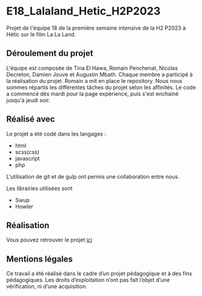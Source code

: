 # E18_Lalaland_Hetic_H2P2023
Projet de l'équipe 18 de la première semaine intensive de la H2 P2023 à Hétic sur le film La La Land.

Déroulement du projet
--------------
L'équipe est composée de Tina El Hawa, Romain Penchenat, Nicolas Decreton, Damien Jouve et Augustin Mbath.
Chaque membre a participé à la réalisation du projet. Romain a mit en place le repository.
Nous nous sommes répartis les différentes tâches du projet selon les affinités.
Le code a commencé dès mardi pour la page expérience, puis s'est enchainé jusqu'à jeudi soir.

Réalisé avec
-----------------
Le projet a été codé dans les langages :
* html 
* scss(css)
* javascript
* php

L'utilisation de git et de gulp ont permis une collaboration entre nous.

Les librairies utilisées sont 
* Swup
* Howler

Réalisation
-----------
Vous pouvez retrouver le projet [ici](https://lalaland.romainpenchenat.com)

Mentions légales
----------------
Ce travail a été réalisé dans le cadre d’un projet pédagogique et à des fins pédagogiques. Les droits d’exploitation n’ont pas fait l’objet d’une vérification, ni d’une acquisition.
